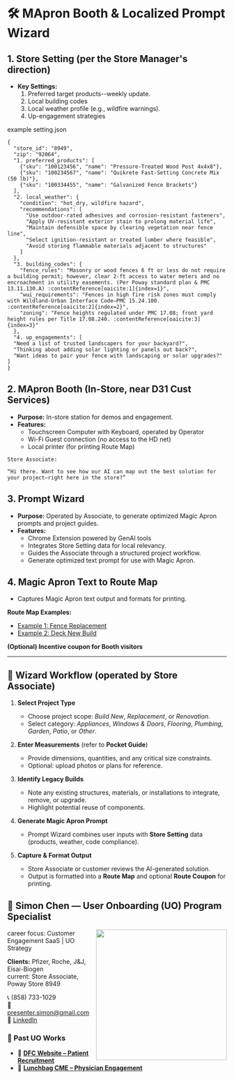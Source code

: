 # 🛠 MApron Booth & Localized Prompt Wizard

## 1. Store Setting (per the Store Manager's direction)
- **Key Settings:**  
  1. Preferred target products--weekly update.  
  2. Local building codes  
  3. Local weather profile (e.g., wildfire warnings).  
  4. Up-engagement strategies
 
example setting.json
```
{
  "store_id": "8949",
  "zip": "92064",
  "1. preferred_products": [
    {"sku": "100123456", "name": "Pressure-Treated Wood Post 4x4x8"},
    {"sku": "100234567", "name": "Quikrete Fast-Setting Concrete Mix (50 lb)"},
    {"sku": "100334455", "name": "Galvanized Fence Brackets"}
  ],
  "2. local_weather": {
    "condition": "hot_dry, wildfire hazard",
    "recommendations": [
      "Use outdoor-rated adhesives and corrosion-resistant fasteners",
      "Apply UV-resistant exterior stain to prolong material life",
      "Maintain defensible space by clearing vegetation near fence line",
      "Select ignition-resistant or treated lumber where feasible",
      "Avoid storing flammable materials adjacent to structures"
    ]
  },
  "3. building_codes": {
    "fence_rules": "Masonry or wood fences 6 ft or less do not require a building permit; however, clear 2-ft access to water meters and no encroachment in utility easements. (Per Poway standard plan & PMC 13.11.130.A) :contentReference[oaicite:1]{index=1}",
    "wui_requirements": "Fences in high fire risk zones must comply with Wildland-Urban Interface Code—PMC 15.24.100. :contentReference[oaicite:2]{index=2}",
    "zoning": "Fence heights regulated under PMC 17.08; front yard height rules per Title 17.08.240. :contentReference[oaicite:3]{index=3}"
  },
  "4. up_engagements": [
  "Need a list of trusted landscapers for your backyard?",
  "Thinking about adding solar lighting or panels out back?",
  "Want ideas to pair your fence with landscaping or solar upgrades?"
]
}

```

## 2. MApron Booth (In-Store, near D31 Cust Services)
- **Purpose:** In-store station for demos and engagement.  
- **Features:**  
  - Touchscreen Computer with Keyboard, operated by Operator
  - Wi-Fi Guest connection (no access to the HD net)
  - Local printer (for printing Route Map)

```
Store Associate: 

“Hi there. Want to see how our AI can map out the best solution for your project—right here in the store?”

```


## 3. Prompt Wizard
- **Purpose:** Operated by Associate, to generate optimized Magic Apron prompts and project guides.  
- **Features:** 
  - Chrome Extension powered by GenAI tools
  - Integrates Store Setting data for local relevancy.  
  - Guides the Associate through a structured project workflow.  
  - Generate optimized text prompt for use with Magic Apron.
  
## 4. Magic Apron Text to Route Map
  - Captures Magic Apron text output and formats for printing.

**Route Map Examples:**  
- [Example 1: Fence Replacement](RouteMap_FenceReplace.md)  
- [Example 2: Deck New Build](RouteMap_DeckBuild.md)

**(Optional) Incentive coupon for Booth visitors**

---


## 🧩 Wizard Workflow (operated by Store Associate)

1. **Select Project Type**  
   - Choose project scope: *Build New*, *Replacement*, or *Renovation*.  
   - Select category: *Appliances*, *Windows & Doors*, *Flooring*, *Plumbing*, *Garden*, *Patio*, or *Other*.  

2. **Enter Measurements** (refer to **Pocket Guide**) 
   - Provide dimensions, quantities, and any critical size constraints.  
   - Optional: upload photos or plans for reference.  

3. **Identify Legacy Builds**  
   - Note any existing structures, materials, or installations to integrate, remove, or upgrade.  
   - Highlight potential reuse of components.  

4. **Generate Magic Apron Prompt**  
   - Prompt Wizard combines user inputs with **Store Setting** data (products, weather, code compliance).  

5. **Capture & Format Output**  
   - Store Associate or customer reviews the AI-generated solution.  
   - Output is formatted into a **Route Map** and optional **Route Coupon** for printing.



## 👤 Simon Chen — User Onboarding (UO) Program Specialist  
<img src="https://media.licdn.com/dms/image/v2/C5603AQH27wV2BY9YMA/profile-displayphoto-shrink_800_800/profile-displayphoto-shrink_800_800/0/1636338982903?e=1756339200&v=beta&t=ZMYnUHe4BygYpMFHdyjttsYB0ZEifyZQawYvj3raww0" width="300" align="right">

career focus: Customer Engagement SaaS | UO Strategy

**Clients:** Pfizer, Roche, J&J, Eisai-Biogen  
current: Store Associate, Poway Store 8949

📞 (858) 733-1029  
📧 presenter.simon@gmail.com  
🔗 [LinkedIn](https://www.linkedin.com/in/hsienchen/)  



### 📁 Past UO Works  
- 🔗 [**DFC Website – Patient Recruitment**](./README-cases.md#dfc-website--patient-recruitment)  
- 🔗 [**Lunchbag CME – Physician Engagement**](./README-cases.md#lunchbag-cme---physician-engagement)
